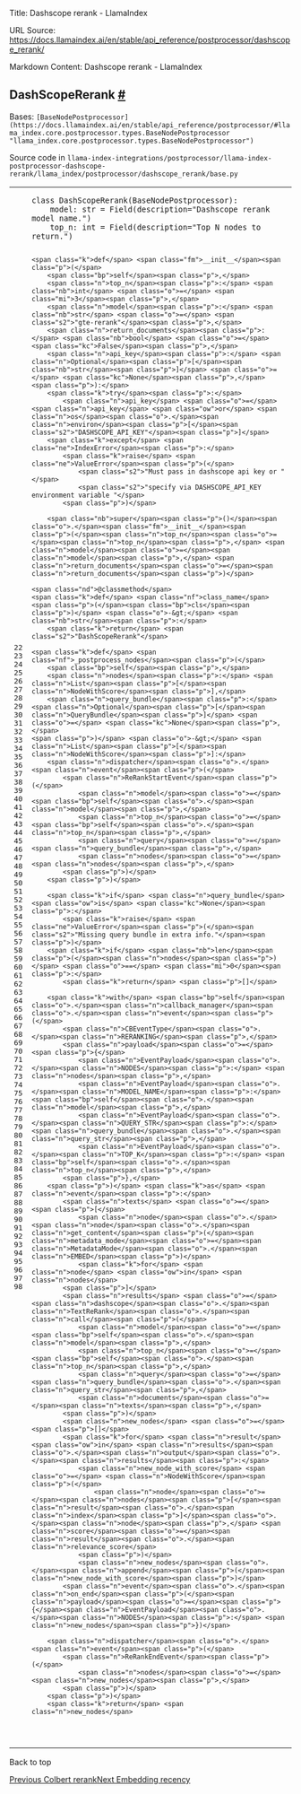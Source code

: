 Title: Dashscope rerank - LlamaIndex

URL Source: https://docs.llamaindex.ai/en/stable/api_reference/postprocessor/dashscope_rerank/

Markdown Content:
Dashscope rerank - LlamaIndex


DashScopeRerank [#](https://docs.llamaindex.ai/en/stable/api_reference/postprocessor/dashscope_rerank/#llama_index.postprocessor.dashscope_rerank.DashScopeRerank "Permanent link")
-----------------------------------------------------------------------------------------------------------------------------------------------------------------------------------

Bases: `[BaseNodePostprocessor](https://docs.llamaindex.ai/en/stable/api_reference/postprocessor/#llama_index.core.postprocessor.types.BaseNodePostprocessor "llama_index.core.postprocessor.types.BaseNodePostprocessor")`

Source code in `llama-index-integrations/postprocessor/llama-index-postprocessor-dashscope-rerank/llama_index/postprocessor/dashscope_rerank/base.py`

<table class="highlighttable"><tbody><tr><td class="linenos"><div class="linenodiv"><pre><span></span><span class="normal">22</span>
<span class="normal">23</span>
<span class="normal">24</span>
<span class="normal">25</span>
<span class="normal">26</span>
<span class="normal">27</span>
<span class="normal">28</span>
<span class="normal">29</span>
<span class="normal">30</span>
<span class="normal">31</span>
<span class="normal">32</span>
<span class="normal">33</span>
<span class="normal">34</span>
<span class="normal">35</span>
<span class="normal">36</span>
<span class="normal">37</span>
<span class="normal">38</span>
<span class="normal">39</span>
<span class="normal">40</span>
<span class="normal">41</span>
<span class="normal">42</span>
<span class="normal">43</span>
<span class="normal">44</span>
<span class="normal">45</span>
<span class="normal">46</span>
<span class="normal">47</span>
<span class="normal">48</span>
<span class="normal">49</span>
<span class="normal">50</span>
<span class="normal">51</span>
<span class="normal">52</span>
<span class="normal">53</span>
<span class="normal">54</span>
<span class="normal">55</span>
<span class="normal">56</span>
<span class="normal">57</span>
<span class="normal">58</span>
<span class="normal">59</span>
<span class="normal">60</span>
<span class="normal">61</span>
<span class="normal">62</span>
<span class="normal">63</span>
<span class="normal">64</span>
<span class="normal">65</span>
<span class="normal">66</span>
<span class="normal">67</span>
<span class="normal">68</span>
<span class="normal">69</span>
<span class="normal">70</span>
<span class="normal">71</span>
<span class="normal">72</span>
<span class="normal">73</span>
<span class="normal">74</span>
<span class="normal">75</span>
<span class="normal">76</span>
<span class="normal">77</span>
<span class="normal">78</span>
<span class="normal">79</span>
<span class="normal">80</span>
<span class="normal">81</span>
<span class="normal">82</span>
<span class="normal">83</span>
<span class="normal">84</span>
<span class="normal">85</span>
<span class="normal">86</span>
<span class="normal">87</span>
<span class="normal">88</span>
<span class="normal">89</span>
<span class="normal">90</span>
<span class="normal">91</span>
<span class="normal">92</span>
<span class="normal">93</span>
<span class="normal">94</span>
<span class="normal">95</span>
<span class="normal">96</span>
<span class="normal">97</span>
<span class="normal">98</span></pre></div></td><td class="code"><div><pre><span></span><code><span class="k">class</span> <span class="nc">DashScopeRerank</span><span class="p">(</span><span class="n">BaseNodePostprocessor</span><span class="p">):</span>
    <span class="n">model</span><span class="p">:</span> <span class="nb">str</span> <span class="o">=</span> <span class="n">Field</span><span class="p">(</span><span class="n">description</span><span class="o">=</span><span class="s2">"Dashscope rerank model name."</span><span class="p">)</span>
    <span class="n">top_n</span><span class="p">:</span> <span class="nb">int</span> <span class="o">=</span> <span class="n">Field</span><span class="p">(</span><span class="n">description</span><span class="o">=</span><span class="s2">"Top N nodes to return."</span><span class="p">)</span>

    <span class="k">def</span> <span class="fm">__init__</span><span class="p">(</span>
        <span class="bp">self</span><span class="p">,</span>
        <span class="n">top_n</span><span class="p">:</span> <span class="nb">int</span> <span class="o">=</span> <span class="mi">3</span><span class="p">,</span>
        <span class="n">model</span><span class="p">:</span> <span class="nb">str</span> <span class="o">=</span> <span class="s2">"gte-rerank"</span><span class="p">,</span>
        <span class="n">return_documents</span><span class="p">:</span> <span class="nb">bool</span> <span class="o">=</span> <span class="kc">False</span><span class="p">,</span>
        <span class="n">api_key</span><span class="p">:</span> <span class="n">Optional</span><span class="p">[</span><span class="nb">str</span><span class="p">]</span> <span class="o">=</span> <span class="kc">None</span><span class="p">,</span>
    <span class="p">):</span>
        <span class="k">try</span><span class="p">:</span>
            <span class="n">api_key</span> <span class="o">=</span> <span class="n">api_key</span> <span class="ow">or</span> <span class="n">os</span><span class="o">.</span><span class="n">environ</span><span class="p">[</span><span class="s2">"DASHSCOPE_API_KEY"</span><span class="p">]</span>
        <span class="k">except</span> <span class="ne">IndexError</span><span class="p">:</span>
            <span class="k">raise</span> <span class="ne">ValueError</span><span class="p">(</span>
                <span class="s2">"Must pass in dashscope api key or "</span>
                <span class="s2">"specify via DASHSCOPE_API_KEY environment variable "</span>
            <span class="p">)</span>

        <span class="nb">super</span><span class="p">()</span><span class="o">.</span><span class="fm">__init__</span><span class="p">(</span><span class="n">top_n</span><span class="o">=</span><span class="n">top_n</span><span class="p">,</span> <span class="n">model</span><span class="o">=</span><span class="n">model</span><span class="p">,</span> <span class="n">return_documents</span><span class="o">=</span><span class="n">return_documents</span><span class="p">)</span>

    <span class="nd">@classmethod</span>
    <span class="k">def</span> <span class="nf">class_name</span><span class="p">(</span><span class="bp">cls</span><span class="p">)</span> <span class="o">-&gt;</span> <span class="nb">str</span><span class="p">:</span>
        <span class="k">return</span> <span class="s2">"DashScopeRerank"</span>

    <span class="k">def</span> <span class="nf">_postprocess_nodes</span><span class="p">(</span>
        <span class="bp">self</span><span class="p">,</span>
        <span class="n">nodes</span><span class="p">:</span> <span class="n">List</span><span class="p">[</span><span class="n">NodeWithScore</span><span class="p">],</span>
        <span class="n">query_bundle</span><span class="p">:</span> <span class="n">Optional</span><span class="p">[</span><span class="n">QueryBundle</span><span class="p">]</span> <span class="o">=</span> <span class="kc">None</span><span class="p">,</span>
    <span class="p">)</span> <span class="o">-&gt;</span> <span class="n">List</span><span class="p">[</span><span class="n">NodeWithScore</span><span class="p">]:</span>
        <span class="n">dispatcher</span><span class="o">.</span><span class="n">event</span><span class="p">(</span>
            <span class="n">ReRankStartEvent</span><span class="p">(</span>
                <span class="n">model</span><span class="o">=</span><span class="bp">self</span><span class="o">.</span><span class="n">model</span><span class="p">,</span>
                <span class="n">top_n</span><span class="o">=</span><span class="bp">self</span><span class="o">.</span><span class="n">top_n</span><span class="p">,</span>
                <span class="n">query</span><span class="o">=</span><span class="n">query_bundle</span><span class="p">,</span>
                <span class="n">nodes</span><span class="o">=</span><span class="n">nodes</span><span class="p">,</span>
            <span class="p">)</span>
        <span class="p">)</span>

        <span class="k">if</span> <span class="n">query_bundle</span> <span class="ow">is</span> <span class="kc">None</span><span class="p">:</span>
            <span class="k">raise</span> <span class="ne">ValueError</span><span class="p">(</span><span class="s2">"Missing query bundle in extra info."</span><span class="p">)</span>
        <span class="k">if</span> <span class="nb">len</span><span class="p">(</span><span class="n">nodes</span><span class="p">)</span> <span class="o">==</span> <span class="mi">0</span><span class="p">:</span>
            <span class="k">return</span> <span class="p">[]</span>

        <span class="k">with</span> <span class="bp">self</span><span class="o">.</span><span class="n">callback_manager</span><span class="o">.</span><span class="n">event</span><span class="p">(</span>
            <span class="n">CBEventType</span><span class="o">.</span><span class="n">RERANKING</span><span class="p">,</span>
            <span class="n">payload</span><span class="o">=</span><span class="p">{</span>
                <span class="n">EventPayload</span><span class="o">.</span><span class="n">NODES</span><span class="p">:</span> <span class="n">nodes</span><span class="p">,</span>
                <span class="n">EventPayload</span><span class="o">.</span><span class="n">MODEL_NAME</span><span class="p">:</span> <span class="bp">self</span><span class="o">.</span><span class="n">model</span><span class="p">,</span>
                <span class="n">EventPayload</span><span class="o">.</span><span class="n">QUERY_STR</span><span class="p">:</span> <span class="n">query_bundle</span><span class="o">.</span><span class="n">query_str</span><span class="p">,</span>
                <span class="n">EventPayload</span><span class="o">.</span><span class="n">TOP_K</span><span class="p">:</span> <span class="bp">self</span><span class="o">.</span><span class="n">top_n</span><span class="p">,</span>
            <span class="p">},</span>
        <span class="p">)</span> <span class="k">as</span> <span class="n">event</span><span class="p">:</span>
            <span class="n">texts</span> <span class="o">=</span> <span class="p">[</span>
                <span class="n">node</span><span class="o">.</span><span class="n">node</span><span class="o">.</span><span class="n">get_content</span><span class="p">(</span><span class="n">metadata_mode</span><span class="o">=</span><span class="n">MetadataMode</span><span class="o">.</span><span class="n">EMBED</span><span class="p">)</span>
                <span class="k">for</span> <span class="n">node</span> <span class="ow">in</span> <span class="n">nodes</span>
            <span class="p">]</span>
            <span class="n">results</span> <span class="o">=</span> <span class="n">dashscope</span><span class="o">.</span><span class="n">TextReRank</span><span class="o">.</span><span class="n">call</span><span class="p">(</span>
                <span class="n">model</span><span class="o">=</span><span class="bp">self</span><span class="o">.</span><span class="n">model</span><span class="p">,</span>
                <span class="n">top_n</span><span class="o">=</span><span class="bp">self</span><span class="o">.</span><span class="n">top_n</span><span class="p">,</span>
                <span class="n">query</span><span class="o">=</span><span class="n">query_bundle</span><span class="o">.</span><span class="n">query_str</span><span class="p">,</span>
                <span class="n">documents</span><span class="o">=</span><span class="n">texts</span><span class="p">,</span>
            <span class="p">)</span>
            <span class="n">new_nodes</span> <span class="o">=</span> <span class="p">[]</span>
            <span class="k">for</span> <span class="n">result</span> <span class="ow">in</span> <span class="n">results</span><span class="o">.</span><span class="n">output</span><span class="o">.</span><span class="n">results</span><span class="p">:</span>
                <span class="n">new_node_with_score</span> <span class="o">=</span> <span class="n">NodeWithScore</span><span class="p">(</span>
                    <span class="n">node</span><span class="o">=</span><span class="n">nodes</span><span class="p">[</span><span class="n">result</span><span class="o">.</span><span class="n">index</span><span class="p">]</span><span class="o">.</span><span class="n">node</span><span class="p">,</span> <span class="n">score</span><span class="o">=</span><span class="n">result</span><span class="o">.</span><span class="n">relevance_score</span>
                <span class="p">)</span>
                <span class="n">new_nodes</span><span class="o">.</span><span class="n">append</span><span class="p">(</span><span class="n">new_node_with_score</span><span class="p">)</span>
            <span class="n">event</span><span class="o">.</span><span class="n">on_end</span><span class="p">(</span><span class="n">payload</span><span class="o">=</span><span class="p">{</span><span class="n">EventPayload</span><span class="o">.</span><span class="n">NODES</span><span class="p">:</span> <span class="n">new_nodes</span><span class="p">})</span>

        <span class="n">dispatcher</span><span class="o">.</span><span class="n">event</span><span class="p">(</span>
            <span class="n">ReRankEndEvent</span><span class="p">(</span>
                <span class="n">nodes</span><span class="o">=</span><span class="n">new_nodes</span><span class="p">,</span>
            <span class="p">)</span>
        <span class="p">)</span>
        <span class="k">return</span> <span class="n">new_nodes</span>
</code></pre></div></td></tr></tbody></table>

Back to top

[Previous Colbert rerank](https://docs.llamaindex.ai/en/stable/api_reference/postprocessor/colbert_rerank/)[Next Embedding recency](https://docs.llamaindex.ai/en/stable/api_reference/postprocessor/embedding_recency/)
